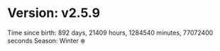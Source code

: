 # Version: v2.5.9
Time since birth: 892 days, 21409 hours, 1284540 minutes, 77072400 seconds
Season: Winter ❄️
